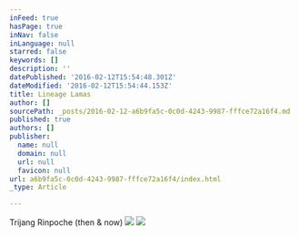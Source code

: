 ```yaml
---
inFeed: true
hasPage: true
inNav: false
inLanguage: null
starred: false
keywords: []
description: ''
datePublished: '2016-02-12T15:54:48.301Z'
dateModified: '2016-02-12T15:54:44.153Z'
title: Lineage Lamas
author: []
sourcePath: _posts/2016-02-12-a6b9fa5c-0c0d-4243-9987-fffce72a16f4.md
published: true
authors: []
publisher:
  name: null
  domain: null
  url: null
  favicon: null
url: a6b9fa5c-0c0d-4243-9987-fffce72a16f4/index.html
_type: Article

---
```

Trijang Rinpoche (then & now)
![](https://the-grid-user-content.s3-us-west-2.amazonaws.com/a6e6685e-c952-4577-8e5a-7392fec2500d.JPG)
![](https://the-grid-user-content.s3-us-west-2.amazonaws.com/b5073729-5c8a-439b-8c56-83d6672b73db.jpg)